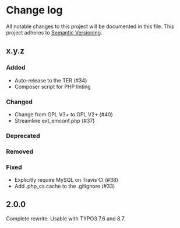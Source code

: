 # Change log

All notable changes to this project will be documented in this file.
This project adheres to [Semantic Versioning](https://semver.org/).

## x.y.z

### Added
- Auto-release to the TER (#34)
- Composer script for PHP linting

### Changed
- Change from GPL V3+ to GPL V2+ (#40)
- Streamline ext_emconf.php (#37)

### Deprecated

### Removed

### Fixed
- Explicitly require MySQL on Travis CI (#38)
- Add .php_cs.cache to the .gitignore (#33)

## 2.0.0
Complete rewrite. Usable with TYPO3 7.6 and 8.7.
